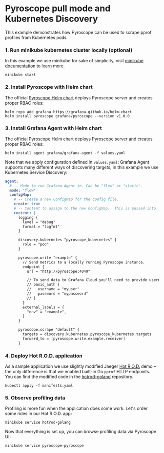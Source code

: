 # Pyroscope pull mode and Kubernetes Discovery

This example demonstrates how Pyroscope can be used to scrape pprof profiles from Kubernetes pods.

### 1. Run minikube kubernetes cluster locally (optional)

In this example we use minikube for sake of simplicity, visit [minikube documentation](https://minikube.sigs.k8s.io/docs/start/)
to learn more.

```shell
minikube start
```

### 2. Install Pyroscope with Helm chart

The official [Pyroscope Helm chart](https://github.com/pyroscope-io/helm-chart) deploys Pyroscope server and creates proper RBAC roles:

```shell
helm repo add grafana https://grafana.github.io/helm-chart
helm install pyroscope grafana/pyroscope --version v1.0.0
```

### 3. Install Grafana Agent with Helm chart

The official [Pyroscope Helm chart](https://github.com/pyroscope-io/helm-chart) deploys Pyroscope server and creates proper RBAC roles:

```shell
helm install agent grafana/grafana-agent -f values.yaml
```

Note that we apply configuration defined in `values.yaml`: Grafana Agent supports many different ways of discovering targets, in this example we use Kubernetes Service Discovery:

```yaml
agent:
  # -- Mode to run Grafana Agent in. Can be "flow" or "static".
  mode: 'flow'
  configMap:
    # -- Create a new ConfigMap for the config file.
    create: true
    # -- Content to assign to the new ConfigMap.  This is passed into `tpl` allowing for templating from values.
    content: |
      logging {
        level = "debug"
        format = "logfmt"
      }

      discovery.kubernetes "pyroscope_kubernetes" {
        role = "pod"
      }

      pyroscope.write "example" {
        // Send metrics to a locally running Pyroscope instance.
        endpoint {
          url = "http://pyroscope:4040"

          // To send data to Grafana Cloud you'll need to provide username and password.
          // basic_auth {
          //   username = "myuser"
          //   password = "mypassword"
          // }
        }
        external_labels = {
          "env" = "example",
        }
      }

      pyroscope.scrape "default" {
        targets = discovery.kubernetes.pyroscope_kubernetes.targets
        forward_to = [pyroscope.write.example.receiver]
      }
```

### 4. Deploy Hot R.O.D. application

As a sample application we use slightly modified Jaeger [Hot R.O.D.](https://github.com/jaegertracing/jaeger/tree/master/examples/hotrod) demo –
the only difference is that we enabled built-in Go `pprof` HTTP endpoints. You can find the modified code in the [hotrod-goland](https://github.com/pyroscope-io/hotrod-golang) repository.

```shell
kubectl apply -f manifests.yaml
```

### 5. Observe profiling data

Profiling is more fun when the application does some work. Let's order some rides in our Hot R.O.D. app:
```shell
minikube service hotrod-golang
```

Now that everything is set up, you can browse profiling data via Pyroscope UI:
```shell
minikube service pyroscope-pyroscope
```
